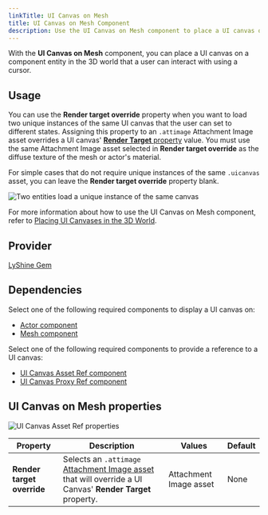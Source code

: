 ```yaml
---
linkTitle: UI Canvas on Mesh
title: UI Canvas on Mesh Component
description: Use the UI Canvas on Mesh component to place a UI canvas on a component entity in the 3D world that a user can interact with in Open 3D Engine (O3DE).
---
```


With the **UI Canvas on Mesh** component, you can place a UI canvas on a component entity in the 3D world that a user can interact with using a cursor.

## Usage

You can use the **Render target override** property when you want to load two unique instances of the same UI canvas that the user can set to different states. Assigning this property to an `.attimage` Attachment Image asset overrides a UI canvas' [**Render Target** property](/docs/user-guide/interactivity/user-interface/canvases/canvas-properties/#rendering-properties) value. You must use the same Attachment Image asset selected in **Render target override** as the diffuse texture of the mesh or actor's material.

For simple cases that do not require unique instances of the same `.uicanvas` asset, you can leave the **Render target override** property blank.

![Two entities load a unique instance of the same canvas](/images/user-guide/component/ui_canvas/component-ui-canvas-on-mesh-properties2.png)

For more information about how to use the UI Canvas on Mesh component, refer to [Placing UI Canvases in the 3D World](/docs/user-guide/interactivity/user-interface/canvases/placing-canvases-3d).

## Provider

[LyShine Gem](/docs/user-guide/gems/reference/ui/lyshine/)

## Dependencies

Select one of the following required components to display a UI canvas on:
- [Actor component](/docs/user-guide/components/reference/animation/actor)
- [Mesh component](/docs/user-guide/components/reference/atom/mesh)

Select one of the following required components to provide a reference to a UI canvas:
- [UI Canvas Asset Ref component](./canvas-asset-ref)
- [UI Canvas Proxy Ref component](./canvas-proxy-ref)

## UI Canvas on Mesh properties 

![UI Canvas Asset Ref properties](/images/user-guide/components/reference/ui/ui-canvas-on-mesh-component.png)

| Property | Description | Values | Default |
|-|-|-|-|
| **Render target override** | Selects an `.attimage` [Attachment Image asset](/docs/user-guide/interactivity/user-interface/canvases/canvas-properties/#attachment-image-assets) that will override a UI Canvas' **Render Target** property. | Attachment Image asset | None |
